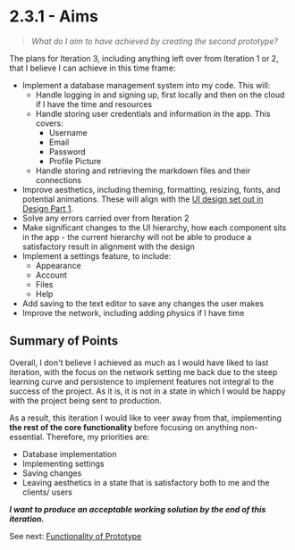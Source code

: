 # 2.3.1 - Aims

> _What do I aim to have achieved by creating the second prototype?_

The plans for Iteration 3, including anything left over from Iteration 1 or 2, that I believe I can achieve in this time frame:

- Implement a database management system into my code. This will:
  - Handle logging in and signing up, first locally and then on the cloud if I have the time and resources
  - Handle storing user credentials and information in the app. This covers:
    - Username
    - Email
    - Password
    - Profile Picture
  - Handle storing and retrieving the markdown files and their connections
- Improve aesthetics, including theming, formatting, resizing, fonts, and potential animations. These will align with the [UI design set out in Design Part 1](../../3%20-%20Design/3.1%20-%20Design%20Part%20I/3.1.3-interface_designs.md).
- Solve any errors carried over from Iteration 2
- Make significant changes to the UI hierarchy, how each component sits in the app - the current hierarchy will not be able to produce a satisfactory result in alignment with the design
- Implement a settings feature, to include:
  - Appearance
  - Account
  - Files
  - Help
- Add saving to the text editor to save any changes the user makes
- Improve the network, including adding physics if I have time

## Summary of Points

Overall, I don't believe I achieved as much as I would have liked to last iteration, with the focus on the network setting me back due to the steep learning curve and persistence to implement features not integral to the success of the project. As it is, it is not in a state in which I would be happy with the project being sent to production.

As a result, this iteration I would like to veer away from that, implementing **the rest of the core functionality** before focusing on anything non-essential. Therefore, my priorities are:

- Database implementation
- Implementing settings
- Saving changes
- Leaving aesthetics in a state that is satisfactory both to me and the clients/ users

**_I want to produce an acceptable working solution by the end of this iteration._**

See next: [Functionality of Prototype](2.3.2-functionality_of_prototype.md)
